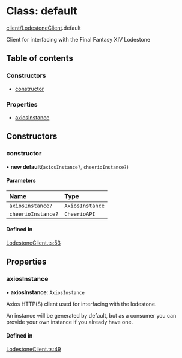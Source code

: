 # Class: default

[client/LodestoneClient](../modules/client_LodestoneClient.md).default

Client for interfacing with the Final Fantasy XIV Lodestone

## Table of contents

### Constructors

- [constructor](client_LodestoneClient.default.md#constructor)

### Properties

- [axiosInstance](client_LodestoneClient.default.md#axiosinstance)

## Constructors

### constructor

• **new default**(`axiosInstance?`, `cheerioInstance?`)

#### Parameters

| Name | Type |
| :------ | :------ |
| `axiosInstance?` | `AxiosInstance` |
| `cheerioInstance?` | `CheerioAPI` |

#### Defined in

[LodestoneClient.ts:53](https://github.com/XIVStats/lodestone/blob/6403049/src/client/LodestoneClient.ts#L53)

## Properties

### axiosInstance

• **axiosInstance**: `AxiosInstance`

Axios HTTP(S) client used for interfacing with the lodestone.

An instance will be generated by default, but as a consumer you can provide your own instance if you already have one.

#### Defined in

[LodestoneClient.ts:49](https://github.com/XIVStats/lodestone/blob/6403049/src/client/LodestoneClient.ts#L49)
